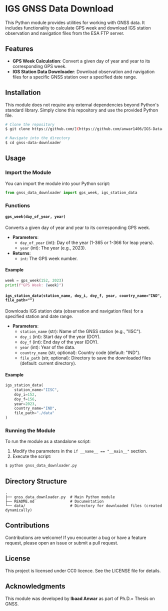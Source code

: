 # IGS GNSS Data Download

This Python module provides utilities for working with GNSS data. It includes functionality to calculate GPS week and download IGS station observation and navigation files from the ESA FTP server.

## Features

- **GPS Week Calculation**: Convert a given day of year and year to its corresponding GPS week.
- **IGS Station Data Downloader**: Download observation and navigation files for a specific GNSS station over a specified date range.

## Installation

This module does not require any external dependencies beyond Python's standard library. Simply clone this repository and use the provided Python file.

```bash
# Clone the repository
$ git clone https://github.com/](https://github.com/anwar1406/IGS-Data-Download.git

# Navigate into the directory
$ cd gnss-data-downloader
```

## Usage

### Import the Module

You can import the module into your Python script:

```python
from gnss_data_downloader import gps_week, igs_station_data
```

### Functions

#### `gps_week(day_of_year, year)`
Converts a given day of year and year to its corresponding GPS week.

- **Parameters**:
  - `day_of_year` (int): Day of the year (1-365 or 1-366 for leap years).
  - `year` (int): The year (e.g., 2023).
- **Returns**:
  - `int`: The GPS week number.

#### Example
```python
week = gps_week(152, 2023)
print(f"GPS Week: {week}")
```

#### `igs_station_data(station_name, doy_i, doy_f, year, country_name="IND", file_path="")`
Downloads IGS station data (observation and navigation files) for a specified station and date range.

- **Parameters**:
  - `station_name` (str): Name of the GNSS station (e.g., "IISC").
  - `doy_i` (int): Start day of the year (DOY).
  - `doy_f` (int): End day of the year (DOY).
  - `year` (int): Year of the data.
  - `country_name` (str, optional): Country code (default: "IND").
  - `file_path` (str, optional): Directory to save the downloaded files (default: current directory).

#### Example
```python
igs_station_data(
    station_name="IISC",
    doy_i=152,
    doy_f=156,
    year=2023,
    country_name="IND",
    file_path="./data"
)
```

### Running the Module

To run the module as a standalone script:

1. Modify the parameters in the `if __name__ == "__main__"` section.
2. Execute the script:

```bash
$ python gnss_data_downloader.py
```

## Directory Structure

```
.
├── gnss_data_downloader.py  # Main Python module
├── README.md                # Documentation
└── data/                    # Directory for downloaded files (created dynamically)
```

## Contributions

Contributions are welcome! If you encounter a bug or have a feature request, please open an issue or submit a pull request.

## License

This project is licensed under CC0 licence. See the LICENSE file for details.

## Acknowledgments

This module was developed by **Ibaad Anwar** as part of Ph.D.= Thesis on GNSS.

